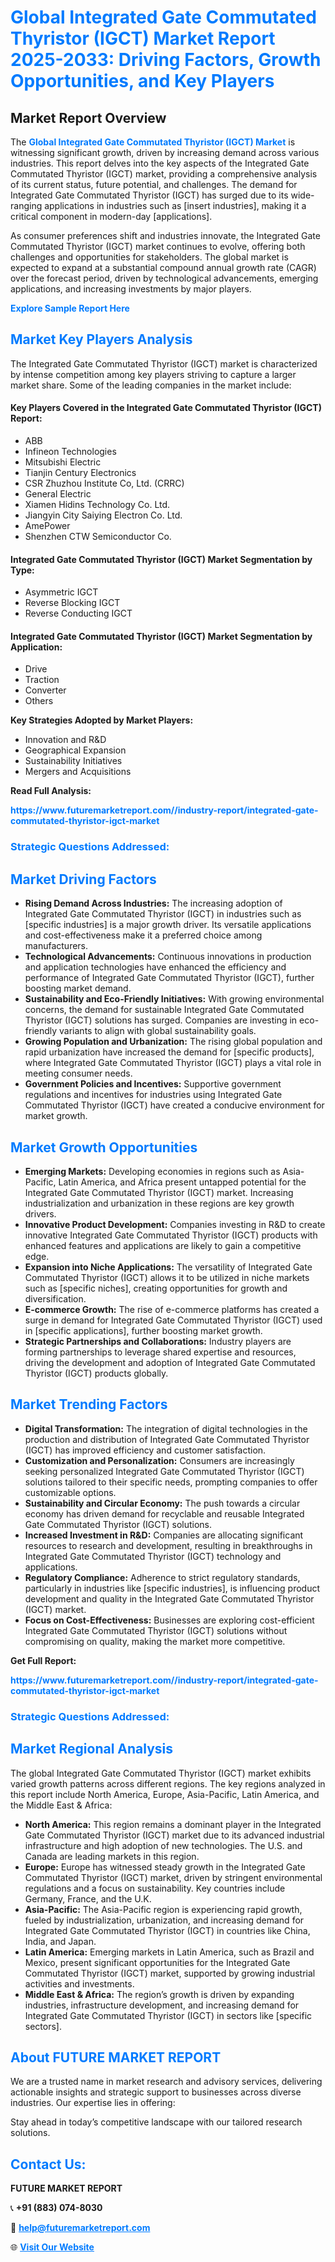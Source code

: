 <h1 style="color: #007BFF;">Global Integrated Gate Commutated Thyristor (IGCT) Market Report 2025-2033: Driving Factors, Growth Opportunities, and Key Players</h1>

<section id="overview">
<h2>Market Report Overview</h2>
<p>The <a href="https://www.futuremarketreport.com//industry-report/integrated-gate-commutated-thyristor-igct-market" style="color: #007BFF; text-decoration: none;"><strong>Global Integrated Gate Commutated Thyristor (IGCT) Market</strong></a> is witnessing significant growth, driven by increasing demand across various industries. This report delves into the key aspects of the Integrated Gate Commutated Thyristor (IGCT) market, providing a comprehensive analysis of its current status, future potential, and challenges. The demand for Integrated Gate Commutated Thyristor (IGCT) has surged due to its wide-ranging applications in industries such as [insert industries], making it a critical component in modern-day [applications].</p>
<p>As consumer preferences shift and industries innovate, the Integrated Gate Commutated Thyristor (IGCT) market continues to evolve, offering both challenges and opportunities for stakeholders. The global market is expected to expand at a substantial compound annual growth rate (CAGR) over the forecast period, driven by technological advancements, emerging applications, and increasing investments by major players.</p>
</section>

<section id="overview">
<p><a href="https://www.futuremarketreport.com//request-sample/reportId=45907" style="color: #007BFF; text-decoration: none;"><strong>Explore Sample Report Here</strong></a></p>
</section>

<section id="key-players">
<h2 style="color: #007BFF;">Market Key Players Analysis</h2>
<p>The Integrated Gate Commutated Thyristor (IGCT) market is characterized by intense competition among key players striving to capture a larger market share. Some of the leading companies in the market include:</p>
<h4>Key Players Covered in the Integrated Gate Commutated Thyristor (IGCT) Report:</h4>
<ul><li>ABB</li><li>Infineon Technologies</li><li>Mitsubishi Electric</li><li>Tianjin Century Electronics</li><li>CSR Zhuzhou Institute Co, Ltd. (CRRC)</li><li>General Electric</li><li>Xiamen Hidins Technology Co. Ltd.</li><li>Jiangyin City Saiying Electron Co. Ltd.</li><li>AmePower</li><li>Shenzhen CTW Semiconductor Co.</li></ul>
<h4>Integrated Gate Commutated Thyristor (IGCT) Market Segmentation by Type:</h4>
<ul><li>Asymmetric IGCT</li><li>Reverse Blocking IGCT</li><li>Reverse Conducting IGCT</li></ul>

<h4>Integrated Gate Commutated Thyristor (IGCT) Market Segmentation by Application:</h4>
<ul><li>Drive</li><li>Traction</li><li>Converter</li><li>Others</li></ul>
<p><strong>Key Strategies Adopted by Market Players:</strong></p>
<ul>
<li>Innovation and R&D</li>
<li>Geographical Expansion</li>
<li>Sustainability Initiatives</li>
<li>Mergers and Acquisitions</li>
</ul>
</section>

<section>
<p><strong>Read Full Analysis: </strong></p><a href="https://www.futuremarketreport.com//industry-report/integrated-gate-commutated-thyristor-igct-market" style="color: #007BFF; text-decoration: none;"><strong>https://www.futuremarketreport.com//industry-report/integrated-gate-commutated-thyristor-igct-market</strong></a>
<h3 style="color: #007BFF;">Strategic Questions Addressed:</h3>
</section>

<section id="driving-factors">
<h2 style="color: #007BFF;">Market Driving Factors</h2>
<ul>
<li><strong>Rising Demand Across Industries:</strong> The increasing adoption of Integrated Gate Commutated Thyristor (IGCT) in industries such as [specific industries] is a major growth driver. Its versatile applications and cost-effectiveness make it a preferred choice among manufacturers.</li>
<li><strong>Technological Advancements:</strong> Continuous innovations in production and application technologies have enhanced the efficiency and performance of Integrated Gate Commutated Thyristor (IGCT), further boosting market demand.</li>
<li><strong>Sustainability and Eco-Friendly Initiatives:</strong> With growing environmental concerns, the demand for sustainable Integrated Gate Commutated Thyristor (IGCT) solutions has surged. Companies are investing in eco-friendly variants to align with global sustainability goals.</li>
<li><strong>Growing Population and Urbanization:</strong> The rising global population and rapid urbanization have increased the demand for [specific products], where Integrated Gate Commutated Thyristor (IGCT) plays a vital role in meeting consumer needs.</li>
<li><strong>Government Policies and Incentives:</strong> Supportive government regulations and incentives for industries using Integrated Gate Commutated Thyristor (IGCT) have created a conducive environment for market growth.</li>
</ul>
</section>

<section id="growth-opportunities">
<h2 style="color: #007BFF;">Market Growth Opportunities</h2>
<ul>
<li><strong>Emerging Markets:</strong> Developing economies in regions such as Asia-Pacific, Latin America, and Africa present untapped potential for the Integrated Gate Commutated Thyristor (IGCT) market. Increasing industrialization and urbanization in these regions are key growth drivers.</li>
<li><strong>Innovative Product Development:</strong> Companies investing in R&D to create innovative Integrated Gate Commutated Thyristor (IGCT) products with enhanced features and applications are likely to gain a competitive edge.</li>
<li><strong>Expansion into Niche Applications:</strong> The versatility of Integrated Gate Commutated Thyristor (IGCT) allows it to be utilized in niche markets such as [specific niches], creating opportunities for growth and diversification.</li>
<li><strong>E-commerce Growth:</strong> The rise of e-commerce platforms has created a surge in demand for Integrated Gate Commutated Thyristor (IGCT) used in [specific applications], further boosting market growth.</li>
<li><strong>Strategic Partnerships and Collaborations:</strong> Industry players are forming partnerships to leverage shared expertise and resources, driving the development and adoption of Integrated Gate Commutated Thyristor (IGCT) products globally.</li>
</ul>
</section>

<section id="trending-factors">
<h2 style="color: #007BFF;">Market Trending Factors</h2>
<ul>
<li><strong>Digital Transformation:</strong> The integration of digital technologies in the production and distribution of Integrated Gate Commutated Thyristor (IGCT) has improved efficiency and customer satisfaction.</li>
<li><strong>Customization and Personalization:</strong> Consumers are increasingly seeking personalized Integrated Gate Commutated Thyristor (IGCT) solutions tailored to their specific needs, prompting companies to offer customizable options.</li>
<li><strong>Sustainability and Circular Economy:</strong> The push towards a circular economy has driven demand for recyclable and reusable Integrated Gate Commutated Thyristor (IGCT) solutions.</li>
<li><strong>Increased Investment in R&D:</strong> Companies are allocating significant resources to research and development, resulting in breakthroughs in Integrated Gate Commutated Thyristor (IGCT) technology and applications.</li>
<li><strong>Regulatory Compliance:</strong> Adherence to strict regulatory standards, particularly in industries like [specific industries], is influencing product development and quality in the Integrated Gate Commutated Thyristor (IGCT) market.</li>
<li><strong>Focus on Cost-Effectiveness:</strong> Businesses are exploring cost-efficient Integrated Gate Commutated Thyristor (IGCT) solutions without compromising on quality, making the market more competitive.</li>
</ul>
</section>

<section>
<p><strong>Get Full Report: </strong></p><a href="https://www.futuremarketreport.com//industry-report/integrated-gate-commutated-thyristor-igct-market" style="color: #007BFF; text-decoration: none;"><strong>https://www.futuremarketreport.com//industry-report/integrated-gate-commutated-thyristor-igct-market</strong></a>
<h3 style="color: #007BFF;">Strategic Questions Addressed:</h3>
</section>


<section id="regional-analysis">
<h2 style="color: #007BFF;">Market Regional Analysis</h2>
<p>The global Integrated Gate Commutated Thyristor (IGCT) market exhibits varied growth patterns across different regions. The key regions analyzed in this report include North America, Europe, Asia-Pacific, Latin America, and the Middle East & Africa:</p>
<ul>
<li><strong>North America:</strong> This region remains a dominant player in the Integrated Gate Commutated Thyristor (IGCT) market due to its advanced industrial infrastructure and high adoption of new technologies. The U.S. and Canada are leading markets in this region.</li>
<li><strong>Europe:</strong> Europe has witnessed steady growth in the Integrated Gate Commutated Thyristor (IGCT) market, driven by stringent environmental regulations and a focus on sustainability. Key countries include Germany, France, and the U.K.</li>
<li><strong>Asia-Pacific:</strong> The Asia-Pacific region is experiencing rapid growth, fueled by industrialization, urbanization, and increasing demand for Integrated Gate Commutated Thyristor (IGCT) in countries like China, India, and Japan.</li>
<li><strong>Latin America:</strong> Emerging markets in Latin America, such as Brazil and Mexico, present significant opportunities for the Integrated Gate Commutated Thyristor (IGCT) market, supported by growing industrial activities and investments.</li>
<li><strong>Middle East & Africa:</strong> The region’s growth is driven by expanding industries, infrastructure development, and increasing demand for Integrated Gate Commutated Thyristor (IGCT) in sectors like [specific sectors].</li>
</ul>
</section>

<footer>
<h2 style="color: #007BFF;">About FUTURE MARKET REPORT</h2>
<p>We are a trusted name in market research and advisory services, delivering actionable insights and strategic support to businesses across diverse industries. Our expertise lies in offering:</p>

<p>Stay ahead in today’s competitive landscape with our tailored research solutions.</p>

<h2 style="color: #007BFF;">Contact Us:</h2>
<p><strong>FUTURE MARKET REPORT</strong></p>
<p>📞 <strong>+91 (883) 074-8030</strong></p>
<p>📧 <strong><a href="mailto:help@futuremarketreport.com" style="color: #007BFF;">help@futuremarketreport.com</a></strong></p>
<p>🌐 <strong><a href="https://www.futuremarketreport.com/" style="color: #007BFF;">Visit Our Website</a></strong></p>
</footer>